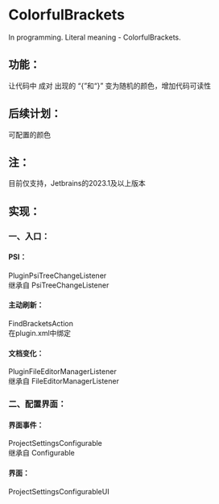 # ColorfulBrackets
In programming. Literal meaning - ColorfulBrackets.
## 功能：
让代码中 成对 出现的 “{”和“}” 变为随机的颜色，增加代码可读性
## 后续计划：
可配置的颜色
## 注：
目前仅支持，Jetbrains的2023.1及以上版本

## 实现：
###  一、入口：
#### PSI：
PluginPsiTreeChangeListener
<br>继承自 PsiTreeChangeListener
#### 主动刷新：
FindBracketsAction
<br>在plugin.xml中绑定
#### 文档变化：
PluginFileEditorManagerListener
<br>继承自 FileEditorManagerListener
### 二、配置界面：
#### 界面事件：
ProjectSettingsConfigurable
<br>继承自 Configurable
#### 界面：
ProjectSettingsConfigurableUI
